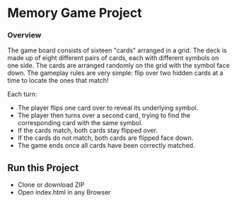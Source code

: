 # Memory Game Project

### Overview

The game board consists of sixteen "cards" arranged in a grid.
The deck is made up of eight different pairs of cards, each with different symbols on one side.
The cards are arranged randomly on the grid with the symbol face down.
The gameplay rules are very simple: flip over two hidden cards at a time to locate the ones that match!

Each turn:

* The player flips one card over to reveal its underlying symbol.
* The player then turns over a second card, trying to find the corresponding card with the same symbol.
* If the cards match, both cards stay flipped over.
* If the cards do not match, both cards are flipped face down.
* The game ends once all cards have been correctly matched.


## Run this Project

- Clone or download ZIP
- Open index.html in any Browser
